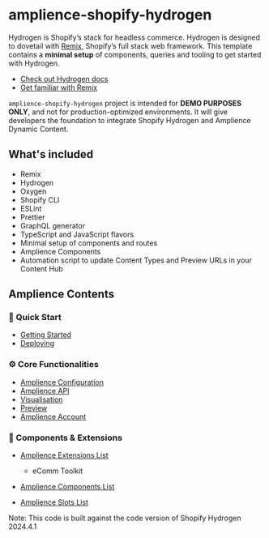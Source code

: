 # amplience-shopify-hydrogen

Hydrogen is Shopify’s stack for headless commerce. Hydrogen is designed to dovetail with [Remix](https://remix.run/), Shopify’s full stack web framework. This template contains a **minimal setup** of components, queries and tooling to get started with Hydrogen.

- [Check out Hydrogen docs](https://shopify.dev/custom-storefronts/hydrogen)
- [Get familiar with Remix](https://remix.run/docs/en/v1)

`amplience-shopify-hydrogen` project is intended for **DEMO PURPOSES ONLY**, and not for production-optimized environments. It will give developers the foundation to integrate Shopify Hydrogen and Amplience Dynamic Content.

## What's included

- Remix
- Hydrogen
- Oxygen
- Shopify CLI
- ESLint
- Prettier
- GraphQL generator
- TypeScript and JavaScript flavors
- Minimal setup of components and routes
- Amplience Components
- Automation script to update Content Types and Preview URLs in your Content Hub

## Amplience Contents

### 🏁 Quick Start

- [Getting Started](./docs/amplience/getting-started.md)
- [Deploying](./docs/amplience/deploying.md)

### ⚙️ Core Functionalities

- [Amplience Configuration](./docs/amplience/amplience-configuration.md)
- [Amplience API](./docs/amplience/amplience-api.md)
- [Visualisation](./docs/amplience/visualisation.md)
- [Preview](./docs/amplience/preview.md)
- [Amplience Account](./docs/amplience/amplience-account.md)

### 🧩 Components & Extensions

- [Amplience Extensions List](./docs/amplience/amplience-extensions-list.md)
  - eComm Toolkit
- [Amplience Components List](./docs/amplience/amplience-components-list.md)

- [Amplience Slots List](./docs/amplience/amplience-slots-list.md)

Note: This code is built against the code version of Shopify Hydrogen 2024.4.1
